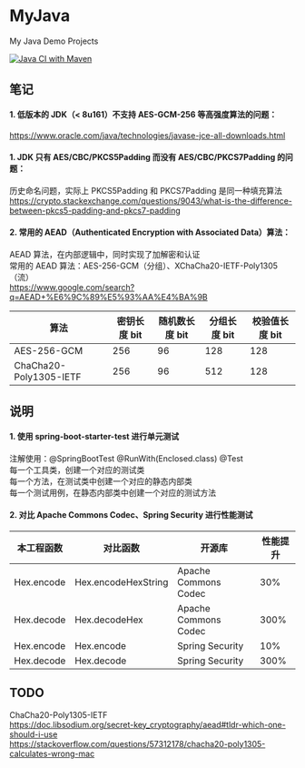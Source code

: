 # MyJava
My Java Demo Projects

[![Java CI with Maven](https://github.com/MoonLord-LM/MyJava/actions/workflows/maven.yml/badge.svg)](https://github.com/MoonLord-LM/MyJava/actions/workflows/maven.yml)



## 笔记

#### 1. 低版本的 JDK（< 8u161）不支持 AES-GCM-256 等高强度算法的问题：
https://www.oracle.com/java/technologies/javase-jce-all-downloads.html  

#### 1. JDK 只有 AES/CBC/PKCS5Padding 而没有 AES/CBC/PKCS7Padding 的问题：
历史命名问题，实际上 PKCS5Padding 和 PKCS7Padding 是同一种填充算法  
https://crypto.stackexchange.com/questions/9043/what-is-the-difference-between-pkcs5-padding-and-pkcs7-padding  

#### 2. 常用的 AEAD（Authenticated Encryption with Associated Data）算法：
AEAD 算法，在内部逻辑中，同时实现了加解密和认证  
常用的 AEAD 算法：AES-256-GCM（分组）、XChaCha20-IETF-Poly1305（流）  
https://www.google.com/search?q=AEAD+%E6%9C%89%E5%93%AA%E4%BA%9B  

|  算法  |  密钥长度 bit  |  随机数长度 bit  |  分组长度 bit  |  校验值长度 bit  |
|  ----  | ----  | ----  | ----  | ----  |
|  AES-256-GCM  |  256  |  96  |  128  |  128  |
|  ChaCha20-Poly1305-IETF  |  256  |  96  |  512  |  128  |



## 说明

#### 1. 使用  spring-boot-starter-test  进行单元测试
注解使用：@SpringBootTest @RunWith(Enclosed.class) @Test  
每一个工具类，创建一个对应的测试类  
每一个方法，在测试类中创建一个对应的静态内部类  
每一个测试用例，在静态内部类中创建一个对应的测试方法

#### 2. 对比 Apache Commons Codec、Spring Security 进行性能测试
|  本工程函数  |  对比函数  |  开源库  |  性能提升  |
|  ----  | ----  | ----  | ----  |
|  Hex.encode  | Hex.encodeHexString  |  Apache Commons Codec  |  30%  |
|  Hex.decode  | Hex.decodeHex  |  Apache Commons Codec  |  300%  |
|  Hex.encode  | Hex.encode  |  Spring Security  |  10%  |
|  Hex.decode  | Hex.decode  |  Spring Security  |  300%  |



## TODO
ChaCha20-Poly1305-IETF  
https://doc.libsodium.org/secret-key_cryptography/aead#tldr-which-one-should-i-use  
https://stackoverflow.com/questions/57312178/chacha20-poly1305-calculates-wrong-mac  


